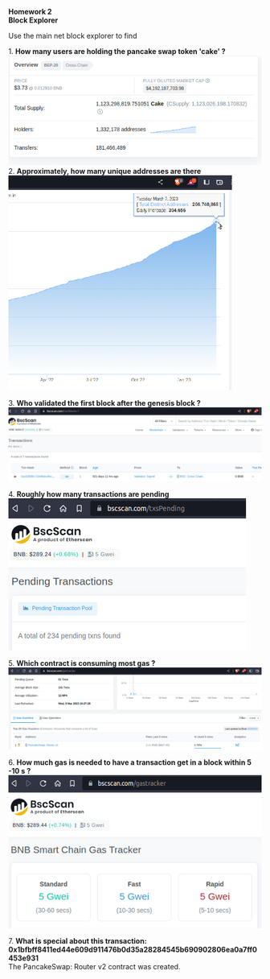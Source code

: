 **Homework 2**  
**Block Explorer**

Use the main net block explorer to find

1\. **How many users are holding the pancake swap token 'cake' ?**  
![](https://github.com/sergiotechx/bnbchainzero2hero/blob/main/homework2/1.png?raw=true)  
2\. **Approximately, how many unique addresses are there**  
![](https://github.com/sergiotechx/bnbchainzero2hero/blob/main/homework2/2.png?raw=true)

3\. **Who validated the first block after the genesis block ?**  
![](https://github.com/sergiotechx/bnbchainzero2hero/blob/main/homework2/3.png?raw=true)

4\. **Roughly how many transactions are pending**  
![](https://github.com/sergiotechx/bnbchainzero2hero/blob/main/homework2/4.png?raw=true)

5\. **Which contract is consuming most gas ?**  
![](https://github.com/sergiotechx/bnbchainzero2hero/blob/main/homework2/5.png?raw=true)

6\. **How much gas is needed to have a transaction get in a block within 5 -10 s ?**  
![](https://github.com/sergiotechx/bnbchainzero2hero/blob/main/homework2/6.png?raw=true)

7\. **What is special about this transaction: 0x1bfbff8411ed44e609d911476b0d35a28284545b690902806ea0a7ff0453e931**  
The PancakeSwap: Router v2 contract was created.
